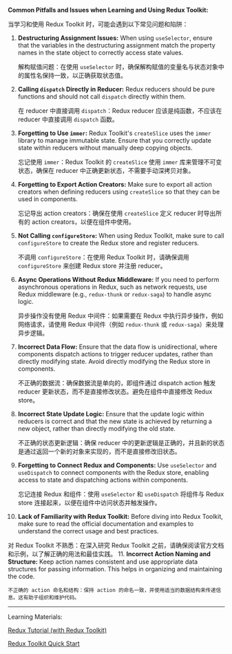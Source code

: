 **Common Pitfalls and Issues when Learning and Using Redux Toolkit:**

当学习和使用 Redux Toolkit 时，可能会遇到以下常见问题和陷阱：

1. **Destructuring Assignment Issues:** When using `useSelector`, ensure that the variables in the destructuring assignment match the property names in the state object to correctly access state values.

   解构赋值问题：在使用 `useSelector` 时，确保解构赋值的变量名与状态对象中的属性名保持一致，以正确获取状态值。
2. **Calling `dispatch` Directly in Reducer:** Redux reducers should be pure functions and should not call `dispatch` directly within them.

   在 reducer 中直接调用 `dispatch`：Redux reducer 应该是纯函数，不应该在 reducer 中直接调用 `dispatch` 函数。
3. **Forgetting to Use `immer`:** Redux Toolkit's `createSlice` uses the `immer` library to manage immutable state. Ensure that you correctly update state within reducers without manually deep copying objects.

   忘记使用 `immer`：Redux Toolkit 的 `createSlice` 使用 `immer` 库来管理不可变状态，确保在 reducer 中正确更新状态，不需要手动深拷贝对象。
4. **Forgetting to Export Action Creators:** Make sure to export all action creators when defining reducers using `createSlice` so that they can be used in components.

   忘记导出 action creators：确保在使用 `createSlice` 定义 reducer 时导出所有的 action creators，以便在组件中使用。
5. **Not Calling `configureStore`:** When using Redux Toolkit, make sure to call `configureStore` to create the Redux store and register reducers.

   不调用 `configureStore`：在使用 Redux Toolkit 时，请确保调用 `configureStore` 来创建 Redux store 并注册 reducer。
6. **Async Operations Without Redux Middleware:** If you need to perform asynchronous operations in Redux, such as network requests, use Redux middleware (e.g., `redux-thunk` or `redux-saga`) to handle async logic.

   异步操作没有使用 Redux 中间件：如果需要在 Redux 中执行异步操作，例如网络请求，请使用 Redux 中间件（例如 `redux-thunk` 或 `redux-saga`）来处理异步逻辑。
7. **Incorrect Data Flow:** Ensure that the data flow is unidirectional, where components dispatch actions to trigger reducer updates, rather than directly modifying state. Avoid directly modifying the Redux store in components.

   不正确的数据流：确保数据流是单向的，即组件通过 dispatch action 触发 reducer 更新状态，而不是直接修改状态。避免在组件中直接修改 Redux store。
8. **Incorrect State Update Logic:** Ensure that the update logic within reducers is correct and that the new state is achieved by returning a new object, rather than directly modifying the old state.

   不正确的状态更新逻辑：确保 reducer 中的更新逻辑是正确的，并且新的状态是通过返回一个新的对象来实现的，而不是直接修改旧状态。
9. **Forgetting to Connect Redux and Components:** Use `useSelector` and `useDispatch` to connect components with the Redux store, enabling access to state and dispatching actions within components.

   忘记连接 Redux 和组件：使用 `useSelector` 和 `useDispatch` 将组件与 Redux store 连接起来，以便在组件中访问状态并触发操作。
10. **Lack of Familiarity with Redux Toolkit:** Before diving into Redux Toolkit, make sure to read the official documentation and examples to understand the correct usage and best practices.

   对 Redux Toolkit 不熟悉：在深入研究 Redux Toolkit 之前，请确保阅读官方文档和示例，以了解正确的用法和最佳实践。
11. **Incorrect Action Naming and Structure:** Keep action names consistent and use appropriate data structures for passing information. This helps in organizing and maintaining the code.

    不正确的 action 命名和结构：保持 action 的命名一致，并使用适当的数据结构来传递信息。这有助于组织和维护代码。

---

Learning Materials:

[Redux Tutorial (with Redux Toolkit)](https://www.youtube.com/watch?v=iBUJVy8phqw&t=2s)

[Redux Toolkit Quick Start](https://redux-toolkit.js.org/tutorials/quick-start)
